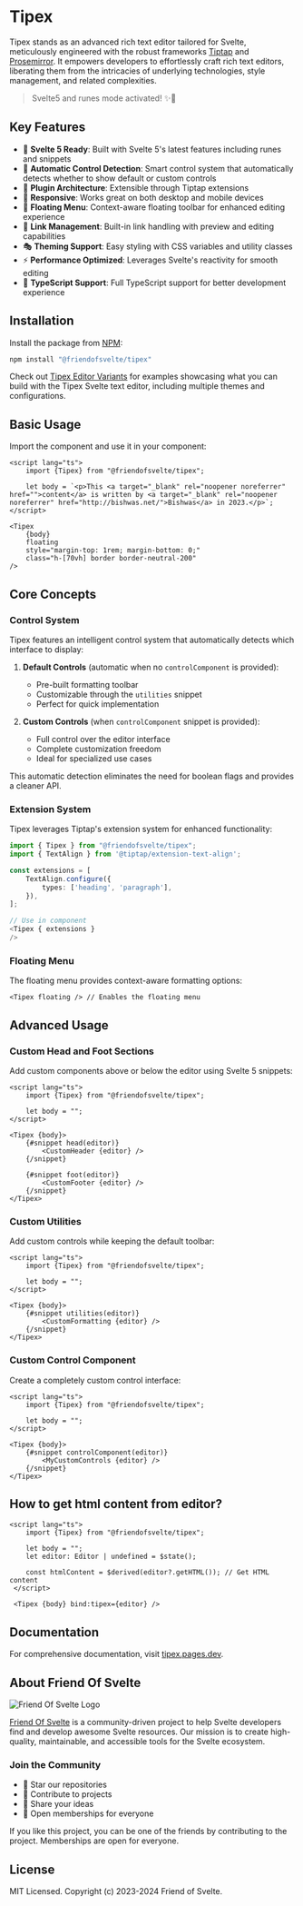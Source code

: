 # Tipex

Tipex stands as an advanced rich text editor tailored for Svelte, meticulously engineered with the robust
frameworks [Tiptap](https://tiptap.dev/) and [Prosemirror](https://prosemirror.net/). It empowers developers to
effortlessly craft rich text editors, liberating them from the intricacies of underlying technologies, style management,
and related complexities.

> Svelte5 and runes mode activated! ✨🔮

## Key Features

- 🚀 **Svelte 5 Ready**: Built with Svelte 5's latest features including runes and snippets
- 🎨 **Automatic Control Detection**: Smart control system that automatically detects whether to show default or custom controls
- 🔌 **Plugin Architecture**: Extensible through Tiptap extensions
- 📱 **Responsive**: Works great on both desktop and mobile devices
- 🎯 **Floating Menu**: Context-aware floating toolbar for enhanced editing experience
- 🔗 **Link Management**: Built-in link handling with preview and editing capabilities
- 🎭 **Theming Support**: Easy styling with CSS variables and utility classes
- ⚡ **Performance Optimized**: Leverages Svelte's reactivity for smooth editing
- 💼 **TypeScript Support**: Full TypeScript support for better development experience

## Installation

Install the package from [NPM](https://www.npmjs.com/package/@friendofsvelte/tipex):

```bash
npm install "@friendofsvelte/tipex"
```

Check out [Tipex Editor Variants](https://github.com/Bishwas-py/tipex-editor-variants) for examples showcasing what you can build with the Tipex Svelte text editor, including multiple themes and configurations.

## Basic Usage

Import the component and use it in your component:

```svelte
<script lang="ts">
    import {Tipex} from "@friendofsvelte/tipex";
    
    let body = `<p>This <a target="_blank" rel="noopener noreferrer" href="">content</a> is written by <a target="_blank" rel="noopener noreferrer" href="http://bishwas.net/">Bishwas</a> in 2023.</p>`;
</script>

<Tipex 
    {body} 
    floating
    style="margin-top: 1rem; margin-bottom: 0;"
    class="h-[70vh] border border-neutral-200"
/>
```

## Core Concepts

### Control System

Tipex features an intelligent control system that automatically detects which interface to display:

1. **Default Controls** (automatic when no `controlComponent` is provided):
    - Pre-built formatting toolbar
    - Customizable through the `utilities` snippet
    - Perfect for quick implementation

2. **Custom Controls** (when `controlComponent` snippet is provided):
    - Full control over the editor interface
    - Complete customization freedom
    - Ideal for specialized use cases

This automatic detection eliminates the need for boolean flags and provides a cleaner API.

### Extension System

Tipex leverages Tiptap's extension system for enhanced functionality:

```typescript
import { Tipex } from "@friendofsvelte/tipex";
import { TextAlign } from '@tiptap/extension-text-align';

const extensions = [
	TextAlign.configure({
		types: ['heading', 'paragraph'],
	}),
];

// Use in component
<Tipex { extensions }
/>
```

### Floating Menu

The floating menu provides context-aware formatting options:

```svelte
<Tipex floating /> // Enables the floating menu
```

## Advanced Usage

### Custom Head and Foot Sections

Add custom components above or below the editor using Svelte 5 snippets:

```svelte
<script lang="ts">
    import {Tipex} from "@friendofsvelte/tipex";
    
    let body = "";
</script>

<Tipex {body}>
    {#snippet head(editor)}
        <CustomHeader {editor} />
    {/snippet}
    
    {#snippet foot(editor)}
        <CustomFooter {editor} />
    {/snippet}
</Tipex>
```

### Custom Utilities

Add custom controls while keeping the default toolbar:

```svelte
<script lang="ts">
    import {Tipex} from "@friendofsvelte/tipex";
    
    let body = "";
</script>

<Tipex {body}>
    {#snippet utilities(editor)}
        <CustomFormatting {editor} />
    {/snippet}
</Tipex>
```

### Custom Control Component

Create a completely custom control interface:

```svelte
<script lang="ts">
    import {Tipex} from "@friendofsvelte/tipex";
    
    let body = "";
</script>

<Tipex {body}>
    {#snippet controlComponent(editor)}
        <MyCustomControls {editor} />
    {/snippet}
</Tipex>
```

## How to get html content from editor?

```svelte
<script lang="ts">
    import {Tipex} from "@friendofsvelte/tipex";
    
    let body = "";
    let editor: Editor | undefined = $state();

	const htmlContent = $derived(editor?.getHTML()); // Get HTML content
 </script>
 
 <Tipex {body} bind:tipex={editor} />
 ```

## Documentation

For comprehensive documentation, visit [tipex.pages.dev](https://tipex.pages.dev/).

## About Friend Of Svelte

![Friend Of Svelte Logo](https://avatars.githubusercontent.com/u/143795012?s=200&v=4)

[Friend Of Svelte](https://github.com/friendofsvelte) is a community-driven project to help Svelte developers find and
develop awesome Svelte resources. Our mission is to create high-quality, maintainable, and accessible tools for the
Svelte ecosystem.

### Join the Community

- 🌟 Star our repositories
- 🤝 Contribute to projects
- 📢 Share your ideas
- 👥 Open memberships for everyone

If you like this project, you can be one of the friends by contributing to the project. Memberships are open for
everyone.

## License

MIT Licensed. Copyright (c) 2023-2024 Friend of Svelte.